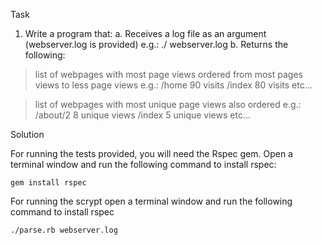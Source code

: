 Task
1. Write a program that:
a. Receives a log file as an argument (webserver.log is provided) e.g.: ./<parse> webserver.log
b. Returns the following:
> list of webpages with most page views ordered from most pages views to less page views e.g.:
/home 90 visits /index 80 visits etc...

> list of webpages with most unique page views also ordered e.g.:
/about/2 8 unique views /index 5 unique views etc...

Solution

For running the tests provided, you will need the Rspec gem. Open a terminal window and run the following command to install rspec:

`gem install rspec`

For running the scrypt open a terminal window and run the following command to install rspec

`./parse.rb webserver.log`

